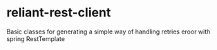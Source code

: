 # reliant-rest-client
Basic classes for generating a simple way of handling retries eroor with spring RestTemplate
